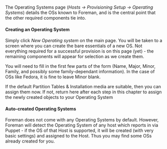 
The Operating Systems page (*Hosts -> Provisioning Setup -> Operating Systems*) details the OSs known to Foreman, and is the central point that the other required components tie into.

#### Creating an Operating System

Simply click *New Operating system* on the main page. You will be taken to a screen where you can create the bare essentials of a new OS. Not everything required for a successful provision is on this page (yet) - the remaining components will appear for selection as we create them.

You will need to fill in the first few parts of the form (Name, Major, Minor, Family, and possibly some family-dependant information). In the case of OSs like Fedora, it is fine to leave Minor blank.

If the default Partition Tables & Installation media are suitable, then you can assign them now. If not, return here after each step in this chapter to assign the newly created objects to your Operating System

#### Auto-created Operating Systems

Foreman does not come with any Operating Systems by default. However, Foreman will detect the Operating System of any host which reports in via Puppet - if the OS of that Host is supported, it will be created (with very basic settings) and assigned to the Host. Thus you may find some OSs already created for you.
